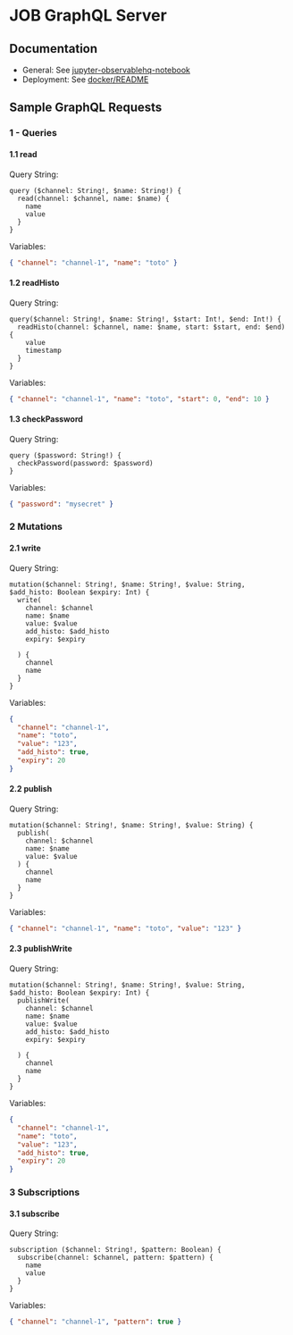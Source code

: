 # JOB GraphQL Server

## Documentation

+ General: See [jupyter-observablehq-notebook](TBD)
+ Deployment: See [docker/README](docker.README.md)


## Sample GraphQL Requests

### 1 - Queries

#### 1.1 read

Query String:

```
query ($channel: String!, $name: String!) {
  read(channel: $channel, name: $name) {
    name
    value
  }
}
```

Variables:

```json
{ "channel": "channel-1", "name": "toto" }
```

#### 1.2 readHisto

Query String:

```
query($channel: String!, $name: String!, $start: Int!, $end: Int!) {
  readHisto(channel: $channel, name: $name, start: $start, end: $end) {
    value
    timestamp
  }
}
```

Variables:

```json
{ "channel": "channel-1", "name": "toto", "start": 0, "end": 10 }
```

#### 1.3 checkPassword

Query String:

```
query ($password: String!) {
  checkPassword(password: $password)
}
```

Variables:

```json
{ "password": "mysecret" }
```

### 2 Mutations

#### 2.1 write

Query String:

```
mutation($channel: String!, $name: String!, $value: String, $add_histo: Boolean $expiry: Int) {
  write(
    channel: $channel
    name: $name
    value: $value
    add_histo: $add_histo
    expiry: $expiry

  ) {
    channel
    name
  }
}
```

Variables:

```json
{
  "channel": "channel-1",
  "name": "toto",
  "value": "123",
  "add_histo": true,
  "expiry": 20
}
```

#### 2.2 publish

Query String:

```
mutation($channel: String!, $name: String!, $value: String) {
  publish(
    channel: $channel
    name: $name
    value: $value
  ) {
    channel
    name
  }
}
```

Variables:

```json
{ "channel": "channel-1", "name": "toto", "value": "123" }
```

#### 2.3 publishWrite

Query String:

```
mutation($channel: String!, $name: String!, $value: String, $add_histo: Boolean $expiry: Int) {
  publishWrite(
    channel: $channel
    name: $name
    value: $value
    add_histo: $add_histo
    expiry: $expiry

  ) {
    channel
    name
  }
}
```

Variables:

```json
{
  "channel": "channel-1",
  "name": "toto",
  "value": "123",
  "add_histo": true,
  "expiry": 20
}
```

### 3 Subscriptions

#### 3.1 subscribe

Query String:

```
subscription ($channel: String!, $pattern: Boolean) {
  subscribe(channel: $channel, pattern: $pattern) {
    name
    value
  }
}
```

Variables:

```json
{ "channel": "channel-1", "pattern": true }
```
